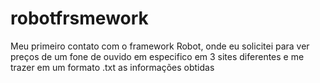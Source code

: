 # robotfrsmework
Meu primeiro contato com o framework Robot, onde eu solicitei para ver preços de um fone de ouvido em especifico em 3 sites diferentes e me trazer em um formato .txt as informações obtidas

